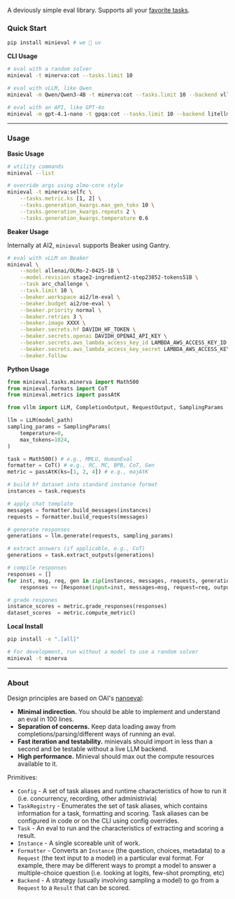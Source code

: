 A deviously simple eval library. Supports all your [favorite tasks](./minieval/tasks/).

### Quick Start

```sh
pip install minieval # we 🤍 uv
```

**CLI Usage**

```sh
# eval with a random solver
minieval -t minerva:cot --tasks.limit 10

# eval with vLLM, like Qwen
minieval -m Qwen/Qwen3-4B -t minerva:cot --tasks.limit 10 --backend vllm

# eval with an API, like GPT-4o
minieval -m gpt-4.1-nano -t gpqa:cot --tasks.limit 10 --backend litellm
```

---

### Usage

**Basic Usage**
```sh
# utility commands
minieval --list

# override args using olmo-core style
minieval -t minerva:selfc \
    --tasks.metric.ks [1, 2] \
    --tasks.generation_kwargs.max_gen_toks 10 \
    --tasks.generation_kwargs.repeats 2 \
    --tasks.generation_kwargs.temperature 0.6
```

**Beaker Usage**

Internally at AI2, `minieval` supports Beaker using Gantry.

```sh
# eval with vLLM on Beaker
minieval \
    --model allenai/OLMo-2-0425-1B \
    --model.revision stage2-ingredient2-step23852-tokens51B \
    --task arc_challenge \
    --task.limit 10 \
    --beaker.workspace ai2/lm-eval \
    --beaker.budget ai2/oe-eval \
    --beaker.priority normal \
    --beaker.retries 3 \
    --beaker.image XXXX \
    --beaker.secrets.hf DAVIDH_HF_TOKEN \
    --beaker.secrets.openai DAVIDH_OPENAI_API_KEY \
    --beaker.secrets.aws_lambda_access_key_id LAMBDA_AWS_ACCESS_KEY_ID \
    --beaker.secrets.aws_lambda_access_key_secret LAMBDA_AWS_ACCESS_KEY_SECRET \
    --beaker.follow
```

**Python Usage**

```python
from minieval.tasks.minerva import Math500
from minieval.formats import CoT
from minieval.metrics import passAtK

from vllm import LLM, CompletionOutput, RequestOutput, SamplingParams

llm = LLM(model_path)
sampling_params = SamplingParams(
    temperature=0, 
    max_tokens=1024,
)

task = Math500() # e.g., MMLU, HumanEval
formatter = CoT() # e.g., RC, MC, BPB, CoT, Gen
metric = passAtK(ks=[1, 2, 4]) # e.g., majAtK

# build hf dataset into standard instance format
instances = task.requests

# apply chat template
messages = formatter.build_messages(instances)
requests = formatter.build_requests(messages)

# generate responses
generations = llm.generate(requests, sampling_params)

# extract answers (if applicable, e.g., CoT)
generations = task.extract_outputs(generations)

# compile responses
responses = []
for inst, msg, req, gen in zip(instances, messages, requests, generations):
    responses += [Response(input=inst, messages=msg, request=req, output=gen)]

# grade respones
instance_scores = metric.grade_responses(responses)
dataset_scores  = metric.compute_metric()
```

**Local Install**

```sh
pip install -e ".[all]"
```

```sh
# For development, run without a model to use a random solver
minieval -t minerva
```

---

### About

Design principles are based on OAI's [nanoeval](https://github.com/openai/preparedness/tree/main/project/nanoeval):

- **Minimal indirection.** You should be able to implement and understand an eval in 100 lines.
- **Separation of concerns.** Keep data loading away from completions/parsing/different ways of running an eval.
- **Fast iteration and testability.** minievals should import in less than a second and be testable without a live LLM backend.
- **High performance.** Minieval should max out the compute resources available to it.

Primitives:

- `Config` - A set of task aliases and runtime characteristics of how to run it (i.e. concurrency, recording, other administrivia)
- `TaskRegistry` - Enumerates the set of task aliases, which contains information for a task, formatting and scoring. Task aliases can be configured in code or on the CLI using config overrides.
- `Task` - An eval to run and the characteristics of extracting and scoring a result.
- `Instance` - A single scoreable unit of work.
- `Formatter` - Converts an `Instance` (the question, choices, metadata) to a `Request` (the text input to a model) in a particular eval format. For example, there may be different ways to prompt a model to answer a multiple-choice question (i.e. looking at logits, few-shot prompting, etc)
- `Backend` - A strategy (usually involving sampling a model) to go from a `Request` to a `Result` that can be scored. 